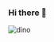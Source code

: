 ### Hi there 👋


<!--
**YOYI92/YOYI92** is a ✨ _special_ ✨ repository because its `README.md` (this file) appears on your GitHub profile.

Here are some ideas to get you started:

- 🔭 I’m currently working on ...
- 🌱 I’m currently learning ...
- 👯 I’m looking to collaborate on ...
- 🤔 I’m looking for help with ...
- 💬 Ask me about ...
- 📫 How to reach me: ...
- 😄 Pronouns: ...
- ⚡ Fun fact: ...
-->
![dino](https://github.com/YOYI92/YOYI92/assets/103218563/eb784ee3-3631-4a79-9e38-91c23cfec0c3)
